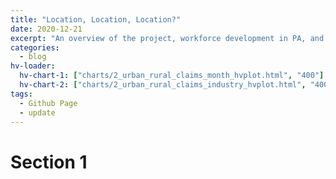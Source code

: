 ```yaml
---
title: "Location, Location, Location?"
date: 2020-12-21
excerpt: "An overview of the project, workforce development in PA, and statewide impacts of COVID-19 on employment"
categories:
  - blog
hv-loader:
  hv-chart-1: ["charts/2_urban_rural_claims_month_hvplot.html", "400"]
  hv-chart-2: ["charts/2_urban_rural_claims_industry_hvplot.html", "400"]
tags:
  - Github Page
  - update
---
```



<div id="hv-chart-1"></div>

# Section 1

<div id="hv-chart-2"></div>

